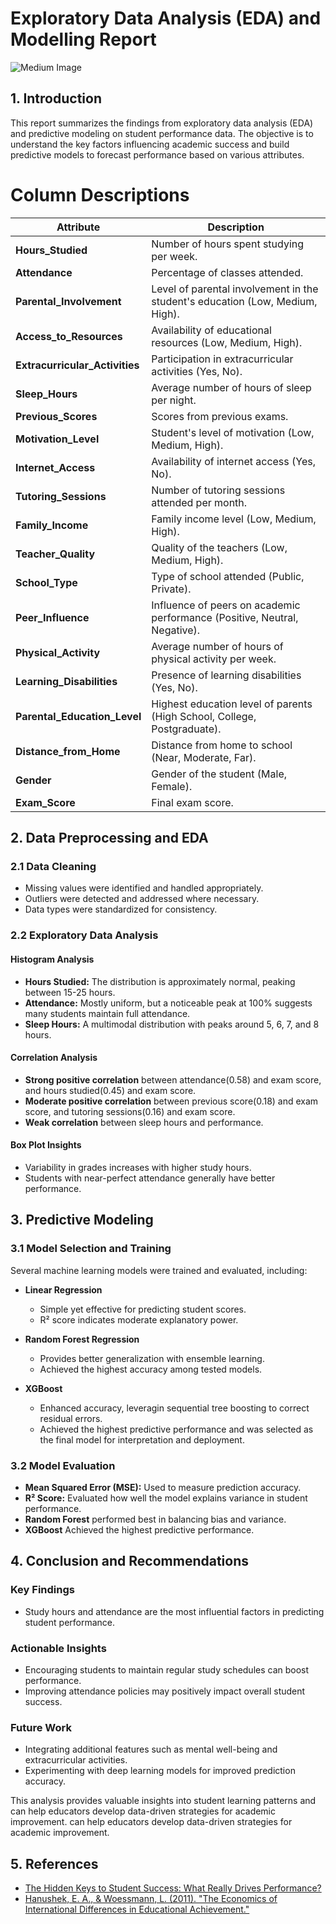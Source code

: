 # Exploratory Data Analysis (EDA) and Modelling Report
![Medium Image](https://cdn-images-1.medium.com/max/800/0*uGSIJbw5FHlwzqBg.jpg)

## 1. Introduction

This report summarizes the findings from exploratory data analysis (EDA) and predictive modeling on student performance data. The objective is to understand the key factors influencing academic success and build predictive models to forecast performance based on various attributes.

# Column Descriptions

| Attribute                  | Description |
|----------------------------|-------------|
| **Hours_Studied**          | Number of hours spent studying per week. |
| **Attendance**             | Percentage of classes attended. |
| **Parental_Involvement**   | Level of parental involvement in the student's education (Low, Medium, High). |
| **Access_to_Resources**    | Availability of educational resources (Low, Medium, High). |
| **Extracurricular_Activities** | Participation in extracurricular activities (Yes, No). |
| **Sleep_Hours**            | Average number of hours of sleep per night. |
| **Previous_Scores**        | Scores from previous exams. |
| **Motivation_Level**       | Student's level of motivation (Low, Medium, High). |
| **Internet_Access**        | Availability of internet access (Yes, No). |
| **Tutoring_Sessions**      | Number of tutoring sessions attended per month. |
| **Family_Income**          | Family income level (Low, Medium, High). |
| **Teacher_Quality**        | Quality of the teachers (Low, Medium, High). |
| **School_Type**            | Type of school attended (Public, Private). |
| **Peer_Influence**         | Influence of peers on academic performance (Positive, Neutral, Negative). |
| **Physical_Activity**      | Average number of hours of physical activity per week. |
| **Learning_Disabilities**  | Presence of learning disabilities (Yes, No). |
| **Parental_Education_Level** | Highest education level of parents (High School, College, Postgraduate). |
| **Distance_from_Home**     | Distance from home to school (Near, Moderate, Far). |
| **Gender**                | Gender of the student (Male, Female). |
| **Exam_Score**            | Final exam score. |


## 2. Data Preprocessing and EDA

### 2.1 Data Cleaning

- Missing values were identified and handled appropriately.
- Outliers were detected and addressed where necessary.
- Data types were standardized for consistency.

### 2.2 Exploratory Data Analysis

#### Histogram Analysis

- **Hours Studied:** The distribution is approximately normal, peaking between 15-25 hours.
- **Attendance:** Mostly uniform, but a noticeable peak at 100% suggests many students maintain full attendance.
- **Sleep Hours:** A multimodal distribution with peaks around 5, 6, 7, and 8 hours.

#### Correlation Analysis

- **Strong positive correlation** between attendance(0.58) and exam score, and hours studied(0.45) and exam score.
- **Moderate positive correlation** between previous score(0.18) and exam score, and tutoring sessions(0.16) and exam score.
- **Weak correlation** between sleep hours and performance.

#### Box Plot Insights

- Variability in grades increases with higher study hours.
- Students with near-perfect attendance generally have better performance.

## 3. Predictive Modeling

### 3.1 Model Selection and Training

Several machine learning models were trained and evaluated, including:

- **Linear Regression**  
  - Simple yet effective for predicting student scores.  
  - R² score indicates moderate explanatory power.  

- **Random Forest Regression**  
  - Provides better generalization with ensemble learning.  
  - Achieved the highest accuracy among tested models.

- **XGBoost**  
  - Enhanced accuracy, leveragin sequential tree boosting to correct residual errors.
  - Achieved the highest predictive performance and was selected as the final model for interpretation and deployment.


### 3.2 Model Evaluation

- **Mean Squared Error (MSE):** Used to measure prediction accuracy.
- **R² Score:** Evaluated how well the model explains variance in student performance.
- **Random Forest** performed best in balancing bias and variance.
- **XGBoost** Achieved the highest predictive performance.

## 4. Conclusion and Recommendations

### Key Findings
- Study hours and attendance are the most influential factors in predicting student performance.

### Actionable Insights
- Encouraging students to maintain regular study schedules can boost performance.
- Improving attendance policies may positively impact overall student success.

### Future Work
- Integrating additional features such as mental well-being and extracurricular activities.
- Experimenting with deep learning models for improved prediction accuracy.

This analysis provides valuable insights into student learning patterns and can help educators develop data-driven strategies for academic improvement.
can help educators develop data-driven strategies for academic improvement.

## 5. References 
- [The Hidden Keys to Student Success: What Really Drives Performance?](https://medium.com/@crispinoigara/the-hidden-keys-to-student-success-what-really-drives-performance-b88b2aef37b3)
- [Hanushek, E. A., & Woessmann, L. (2011). "The Economics of International Differences in Educational Achievement."](https://www.nber.org/papers/w15949)  


